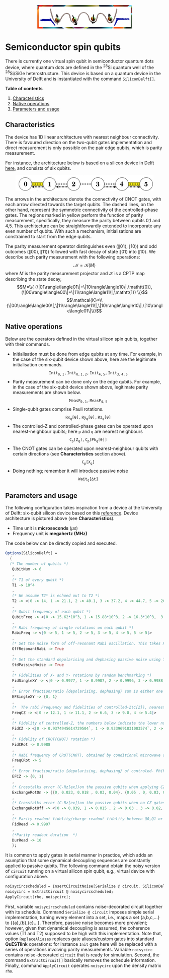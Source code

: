 <div align="center">
 <img src="../supplement/web/qdot.png" width="300" alt="quantum dots">
</div>

# Semiconductor spin qubits

There is currently one virtual spin qubit in semiconductor quantum dots device, where quantum dots are defined in the <sup>28</sup>Si quantum well of the <sup>28</sup>Si/SiGe heterostructure. This device is based on a quantum device in the University of Delft and is instantiated with the command ``SiliconDelft[]``. 

**Table of contents**
1. [Characteristics](#characteristics)
2. [Native operations](#native-operations)
3. [Parameters and usage](#parameters-and-usage)


## Characteristics

The device has 1D linear architecture with nearest neighbour connectivity. There is favoured direction on the two-qubit gates implementation and direct measurement is only possible on the pair edge qubits, which is parity measurement.

For instance, the architecture below is based on a silicon device in Delft [here](https://doi.org/10.1038/s41586-022-05117-x), and consists of six qubits. 

<div align="center">
 <img src="../supplement/web/silicon_delft.jpg" height="50" alt="quantum dots">
</div>

The arrows in the architecture denote the connectivity of CNOT gates, with each arrow directed towards the target qubits. The dashed lines, on the other hand, represent the symmetric connectivity of the controlled-phase gates. The regions marked in yellow perform the function of parity measurement, specifically, they measure the parity between qubits 0,1 and 4,5. This architecture can be straightforwardly extended to incorporate any even number of qubits. With such a mechanism, initialisations are constrained to start from the edge qubits.

The parity measurement operator distinguishes even ($\|01\rangle,\|10\rangle$) and odd outcomes ($\|00\rangle,\|11\rangle$) followed with fast decay of state $\|01\rangle$ into $\|10\rangle$. We describe such parity measurement with the following operations:
$$\mathcal{M}=\mathcal{K}(M)$$
where $M$ is the parity measurement projector and $\mathcal{K}$ is a CPTP map describing the state decay,
$$M=\\{ (\|01\rangle\langle01\|+\|10\rangle\langle10\|,\mathtt{0}),(\|00\rangle\langle00\|+\|11\rangle\langle11\|,\mathtt{1}) \\}$$
$$\mathcal{K}=\\{\|00\rangle\langle00\|,\|11\rangle\langle11\|,\|10\rangle\langle10\|,\|10\rangle\langle01\|\\}$$

## Native operations

Below are the operators defined in the virtual silicon spin qubits, together with their commands.

- Initialisation must be done from edge qubits at any time. For example, in the case of the six-qubit device shown above, here are the legitimate initialisation commands.
$$\mathtt{Init_{0,1}, Init_{0,1,2}, Init_{4,5}, Init_{3,4,5}}$$
- Parity measurement can be done only on the edge qubits. For example, in the case of the six-qubit device shown above, legitimate parity measurements are shown below.
$$\mathtt{MeasP_{0,1},MeasP_{4,5}}$$
- Single-qubit gates comprise Pauli rotations.
$$\mathtt{Rx_q[\theta], Ry_q[\theta],Rz_q[\theta]}$$
- The controlled-Z and controlled-phase gates can be operated upon nearest-neighbour qubits; here $\mathtt{p}$ and $\mathtt{q}$ are nearest neighbours
$$\mathtt{C_{p}[Z_q], C_{p}[Ph_q[\theta]]}$$
- The CNOT gates can be operated upon nearest-neighbour qubits with certain directions (see **Characteristics** section above).
$$\mathtt{C_p[X_q]}$$
- Doing nothing; remember it will introduce passive noise
$$\mathtt{Wait_q[\Delta t]}$$

## Parameters and usage

The following configuration takes inspiration from a device at the University of Delft: six-qubit silicon device based on this [reference](https://doi.org/10.1038/s41586-022-05117-x). Device architecture is pictured above (see **Characteristics**).


- Time unit is **microseconds** ($\mu s$)
- Frequency unit is **megahertz (MHz)**


The code below can be directly copied and executed. 
```Mathematica
Options[SiliconDelft] =
  {
  (* The number of qubits *)
   QubitNum -> 6
   ,
   (* T1 of every qubit *)
   T1 -> 10^4
   ,
   (* We assume T2* is echoed out to T2 *)
   T2 -> <|0 -> 14, 1 -> 21.1, 2 -> 40.1, 3 -> 37.2, 4 -> 44.7, 5 -> 26.7|>
   ,
   (* Qubit frequency of each qubit *)
   QubitFreq -> <|0 -> 15.62*10^3, 1 -> 15.88*10^3, 2 -> 16.3*10^3,  3 -> 16.1*10^3, 4 -> 15.9*10^3, 5 -> 15.69*10^3|>
   ,
   (* Rabi frequency of single rotations on each qubit *)
   RabiFreq -> <|0 -> 5, 1 -> 5, 2 -> 5, 3 -> 5, 4 -> 5, 5 -> 5|>
   ,
   (* Set the noise form of off-resonant Rabi oscillation. This takes RabiFreq information to produce the noise.*)
   OffResonantRabi -> True
   ,
   (* Set the standard depolarising and dephasing passive noise using T1 and T2 *)
   StdPassiveNoise -> True
   ,
   (* Fidelities of X- and Y- rotations by random benchmarking *)
   FidSingleXY -> <|0 -> 0.9977, 1 -> 0.9987, 2 -> 0.9996, 3 -> 0.9988, 4 -> 0.9991, 5 -> 0.9989|>
   ,
   (* Error fraction/ratio {depolarising, dephasing} sum is either one or zero (off) *)
   EFSingleXY -> {0, 1}
   ,
   (*  The rabi Frequency and fidelities of controlled-Z(C[Z]), nearest-neighbors. Keys are the smallest qubit number.  This applies to controlled-Ph gates *)
   FreqCZ -> <|0 -> 12.1, 1 -> 11.1, 2 -> 6.6, 3 -> 9.8, 4 -> 5.4|>
   ,
   (* Fidelity of controlled-Z, the numbers below indicate the lower number of qubits *)
   FidCZ -> <|0 -> 0.9374945614729504`, 1 -> 0.9339691831083574`, 2 -> 0.9286379436705322`, 3 -> 0.9967228426036524`, 4 -> 0.9793017377403548`|>
   ,
   (* Fidelity of CROT(CNOT) rotation *)
   FidCRot -> 0.9988
   ,
   (* Rabi frequency of CROT(CNOT), obtained by conditional microwave drive *)
   FreqCRot -> 5
   ,
   (* Error fraction/ratio {depolarising, dephasing} of controled- Ph(Pi) or controlled-Z. The error for other angles is scaled from Pi. *)
   EFCZ -> {0, 1}
   ,
   (* Crosstalks error (C-Rz[ex])on the passive qubits when applying CZ gates; square matrix with dims nqubit-2 *)
   ExchangeRotOn -> {{0, 0.023, 0.018 , 0.03, 0.04}, {0.05 , 0, 0.03, 0.03, 0.04}, {0.05, 0.03 , 0, 0.07, 0.042}, {0.038 , 0.03 , 0.031, 0 , 0.25}, {0.033, 0.03 , 0.02, 0.03, 0}}
   ,
   (* Crosstalks error (C-Rz[ex])on the passive qubits when no CZ gates applied; the qubits below indicate the controlled-qubit *)
   ExchangeRotOff -> <|0 -> 0.039, 1 -> 0.015 , 2 -> 0.03 , 3 -> 0.02, 4 -> 0.028|>
   ,
   (* Parity readout fidelity/charge readout fidelity between Q0,Q1 or Q4,Q5 *)
   FidRead -> 0.9997
   ,
   (*Parity readout duration  *)
   DurRead -> 10
   };
```

It is common to apply gates in serial manner in practice, which adds an asumption that
some dynamical decoupling sequences are constantly applied to passive qubits.
The following command obtain the noisy version of ``circuit`` running on a virtual silicon spin qubit, 
e.g., virtual device with configuration above.

```Mathematica
noisycircscheduled = InsertCircuitNoise[Serialize @ circuit, SiliconDelft[], ReplaceAliases -> True];
noisycirc = ExtractCircuit @ noisycircscheduled;
ApplyCircuit[rho, noisycirc];
```
First, variable ``noisycircscheduled`` contains noise-decorated circuit together with its schedule.
Command ``Serialize @ circuit`` imposes simple serial implementation,
turning every element into a set, i.e., maps a set {a,b,c,...} to {{a},{b},{c}...}.
Therefore, passive noise becomes more prevalent; however, given that dynamical decoupling
is assumed, the coherence values (T1 and T2) supposed to be high with this implementation.
Note that, option ``ReplaceAliases`` replaces gate aliases/custom gates into standard 
**QuESTlink** operations: for instance ``Init`` gate here will be replaced with a
series of operations involving parity measurements.
Variable ``noisycirc`` contains noise-decorated ``circuit`` that is ready for simulation.
Second, the command ``ExtractCircuit[]`` basically removes the schedule information.
Finally, command ``ApplyCircuit`` operates ``noisycirc`` upon the density matrix ``rho``.


